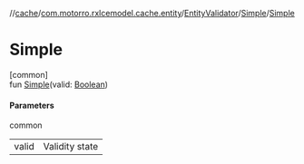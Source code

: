 //[cache](../../../../index.md)/[com.motorro.rxlcemodel.cache.entity](../../index.md)/[EntityValidator](../index.md)/[Simple](index.md)/[Simple](-simple.md)

# Simple

[common]\
fun [Simple](-simple.md)(valid: [Boolean](https://kotlinlang.org/api/latest/jvm/stdlib/kotlin/-boolean/index.html))

#### Parameters

common

| | |
|---|---|
| valid | Validity state |
